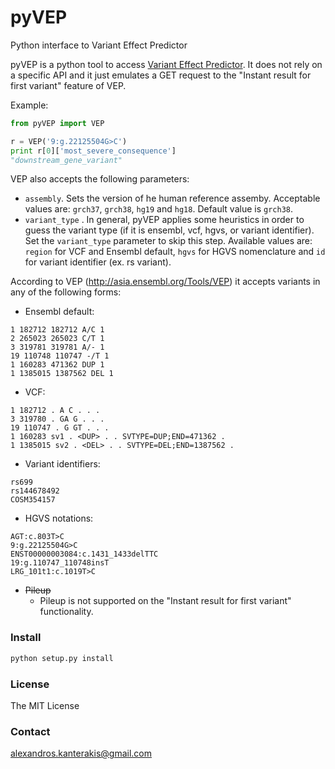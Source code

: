 # pyVEP
Python interface to Variant Effect Predictor

pyVEP is a python tool to access [Variant Effect Predictor](http://www.ensembl.org/info/docs/tools/vep/index.html). It does not rely on a specific API and it just emulates a GET request to the "Instant result for first variant" feature of VEP. 

Example:
```python
from pyVEP import VEP

r = VEP('9:g.22125504G>C')
print r[0]['most_severe_consequence']
"downstream_gene_variant"
```

VEP also accepts the following parameters:
* ```assembly```. Sets the version of he human reference assemby. Acceptable values are: ```grch37```, ```grch38```, ```hg19``` and ```hg18```. Default value is ```grch38```.
* ```variant_type``` . In general, pyVEP applies some heuristics in order to guess the variant type (if it is ensembl, vcf, hgvs, or variant identifier). Set the ```variant_type``` parameter to skip this step. Available values are: ```region``` for VCF and Ensembl default, ```hgvs``` for HGVS nomenclature and ```id``` for variant identifier (ex. rs variant).


According to VEP (http://asia.ensembl.org/Tools/VEP) it accepts variants in any of the following forms:
* Ensembl default:
```
1 182712 182712 A/C 1
2 265023 265023 C/T 1
3 319781 319781 A/- 1
19 110748 110747 -/T 1
1 160283 471362 DUP 1
1 1385015 1387562 DEL 1
```
* VCF:
```
1 182712 . A C . . .
3 319780 . GA G . . .
19 110747 . G GT . . .
1 160283 sv1 . <DUP> . . SVTYPE=DUP;END=471362 .
1 1385015 sv2 . <DEL> . . SVTYPE=DEL;END=1387562 .
```
* Variant identifiers:
```
rs699
rs144678492
COSM354157
```
* HGVS notations:
```
AGT:c.803T>C
9:g.22125504G>C
ENST00000003084:c.1431_1433delTTC
19:g.110747_110748insT
LRG_101t1:c.1019T>C
```
* ~~Pileup~~ 
    * Pileup is not supported on the "Instant result for first variant" functionality.

### Install 
```bash
python setup.py install 
```

### License
The MIT License 

### Contact
[alexandros.kanterakis@gmail.com](alexandros.kanterakis@gmail.com)


